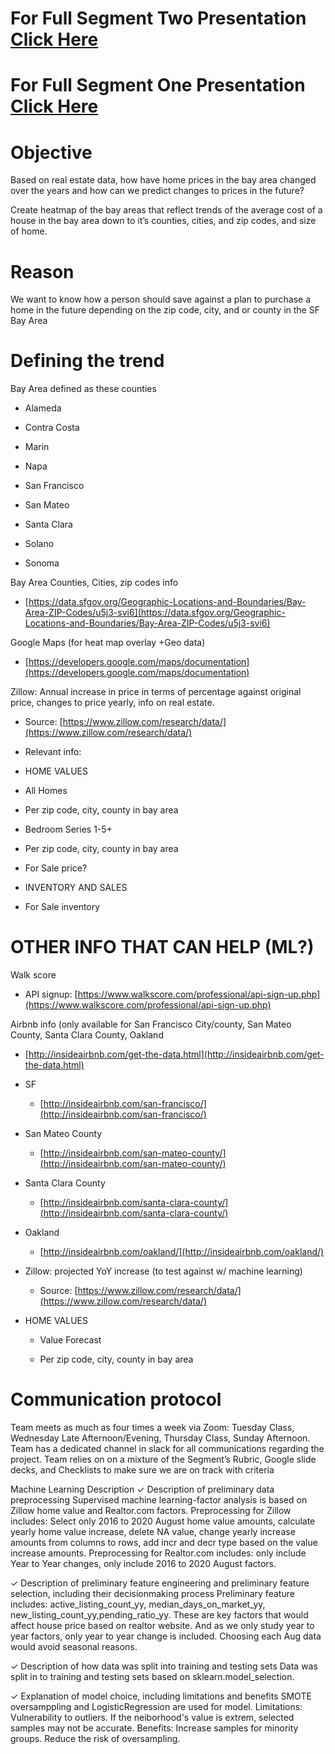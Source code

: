  # For Full Segment Two Presentation [Click Here](https://docs.google.com/presentation/d/1lN10Uj4I-czZft_0L5pLwD7m3BB2kn2HeqIRLskl-gI/edit?usp=sharing) 

  # For Full Segment One Presentation [Click Here](https://docs.google.com/presentation/d/1cWwqKed5WimV2-7tilG8n8RY1jqOYt1-TWfbJ9NX1kg/edit?usp=sharing) 


# Objective

Based on real estate data, how have home prices in the bay area changed over the years and how can we predict changes to prices in the future?

Create heatmap of the bay areas that reflect trends of the average cost of a house in the bay area down to it’s counties, cities, and zip codes, and size of home.
  

# Reason

We want to know how a person should save against a plan to purchase a home in the future depending on the zip code, city, and or county in the SF Bay Area
  


  

# Defining the trend
Bay Area defined as these counties
    

-   Alameda
    
-   Contra Costa
    
-   Marin
    
-   Napa
    
-   San Francisco
    
-   San Mateo
    
-   Santa Clara
    
-   Solano
    
-   Sonoma
    

  

Bay Area Counties, Cities, zip codes info
    

-   [https://data.sfgov.org/Geographic-Locations-and-Boundaries/Bay-Area-ZIP-Codes/u5j3-svi6](https://data.sfgov.org/Geographic-Locations-and-Boundaries/Bay-Area-ZIP-Codes/u5j3-svi6)
    

  
Google Maps (for heat map overlay +Geo data)
    

-   [https://developers.google.com/maps/documentation](https://developers.google.com/maps/documentation)
    

  

Zillow: Annual increase in price in terms of percentage against original price, changes to price yearly, info on real estate.
    

-   Source: [https://www.zillow.com/research/data/](https://www.zillow.com/research/data/)
    

-   Relevant info:
    

-   HOME VALUES
    

-   All Homes
    

-   Per zip code, city, county in bay area
    

-   Bedroom Series 1-5+
    

-   Per zip code, city, county in bay area
    

-   For Sale price?
    

-   INVENTORY AND SALES
    

-   For Sale inventory
    

  

# OTHER INFO THAT CAN HELP (ML?)

Walk score
    

 -   API signup: [https://www.walkscore.com/professional/api-sign-up.php](https://www.walkscore.com/professional/api-sign-up.php)
    

  

Airbnb info (only available for San Francisco City/county, San Mateo County, Santa Clara County, Oakland
    

 -   [http://insideairbnb.com/get-the-data.html](http://insideairbnb.com/get-the-data.html)
    

-   SF
    

    -   [http://insideairbnb.com/san-francisco/](http://insideairbnb.com/san-francisco/)
    

-   San Mateo County
    

    -   [http://insideairbnb.com/san-mateo-county/](http://insideairbnb.com/san-mateo-county/)
    

-   Santa Clara County
    

    -   [http://insideairbnb.com/santa-clara-county/](http://insideairbnb.com/santa-clara-county/)
    

-   Oakland
    

    -   [http://insideairbnb.com/oakland/](http://insideairbnb.com/oakland/)
    

  

-   Zillow: projected YoY increase (to test against w/ machine learning)
    -   Source: [https://www.zillow.com/research/data/](https://www.zillow.com/research/data/)
    

-   HOME VALUES
    

    -   Value Forecast
    

       -   Per zip code, city, county in bay area
      
# Communication protocol
Team meets as much as four times a week via Zoom: Tuesday Class, Wednesday Late Afternoon/Evening, Thursday Class, Sunday Afternoon. 
Team has a dedicated channel in slack for all communications regarding the project. 
Team relies on on a mixture of the Segment’s Rubric, Google slide decks, and Checklists to make sure we are on track with criteria

Machine Learning Description
✓ Description of preliminary data preprocessing
Supervised machine learning-factor analysis is based on Zillow home value and Realtor.com factors.
Preprocessing for Zillow includes: Select only 2016 to 2020 August home value amounts, calculate yearly home value increase, delete NA value, change yearly increase amounts 
from columns to rows, add incr and decr type based on the value increase amounts.
Preprocessing for Realtor.com includes: only include Year to Year changes, only include 2016 to 2020 August factors. 

✓ Description of preliminary feature
engineering and preliminary feature
selection, including their decisionmaking
process
Preliminary feature includes: active_listing_count_yy, median_days_on_market_yy, new_listing_count_yy,pending_ratio_yy. These are key factors that would affect house price based on 
realtor website. And as we only study year to year factors, only year to year change is included. Choosing each Aug data would avoid seasonal reasons.

✓ Description of how data was split
into training and testing sets
Data was split in to training and testing sets based on sklearn.model_selection.

✓ Explanation of model choice,
including limitations and benefits
SMOTE oversamppling and LogisticRegression are used for model.
Limitations: Vulnerability to outliers. If the neiborhood's value is extrem, selected samples may not be accurate.
Benefits: Increase samples for minority groups. Reduce the risk of oversampling.

